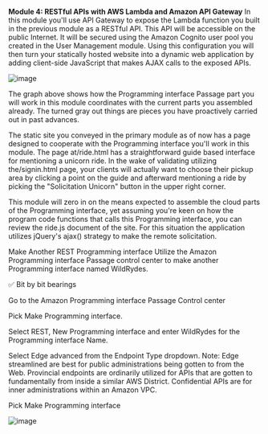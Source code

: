 **Module 4: RESTful APIs with AWS Lambda and Amazon API Gateway**
In this module you'll use API Gateway to expose the Lambda function you built in the previous module as a RESTful API. This API will be accessible on the public Internet. It will be secured using the Amazon Cognito user pool you created in the User Management module. Using this configuration you will then turn your statically hosted website into a dynamic web application by adding client-side JavaScript that makes AJAX calls to the exposed APIs.

![image](https://github.com/user-attachments/assets/2d53705d-bcad-43b9-84d6-fe35e5882075)

The graph above shows how the Programming interface Passage part you will work in this module coordinates with the current parts you assembled already. The turned gray out things are pieces you have proactively carried out in past advances.

The static site you conveyed in the primary module as of now has a page designed to cooperate with the Programming interface you'll work in this module. The page at/ride.html has a straightforward guide based interface for mentioning a unicorn ride. In the wake of validating utilizing the/signin.html page, your clients will actually want to choose their pickup area by clicking a point on the guide and afterward mentioning a ride by picking the "Solicitation Unicorn" button in the upper right corner.

This module will zero in on the means expected to assemble the cloud parts of the Programming interface, yet assuming you're keen on how the program code functions that calls this Programming interface, you can review the ride.js document of the site. For this situation the application utilizes jQuery's ajax() strategy to make the remote solicitation.

Make Another REST Programming interface
Utilize the Amazon Programming interface Passage control center to make another Programming interface named WildRydes.

✅ Bit by bit bearings

Go to the Amazon Programming interface Passage Control center

Pick Make Programming interface.

Select REST, New Programming interface and enter WildRydes for the Programming interface Name.

Select Edge advanced from the Endpoint Type dropdown. Note: Edge streamlined are best for public administrations being gotten to from the Web. Provincial endpoints are ordinarily utilized for APIs that are gotten to fundamentally from inside a similar AWS District. Confidential APIs are for inner administrations within an Amazon VPC.

Pick Make Programming interface


![image](https://github.com/user-attachments/assets/d7bc2afc-1877-4803-8005-99092da87013)



